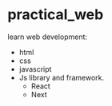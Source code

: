 # practical_web
learn web development: 
- html
- css
- javascript 
- Js library and framework.
  - React
  - Next
